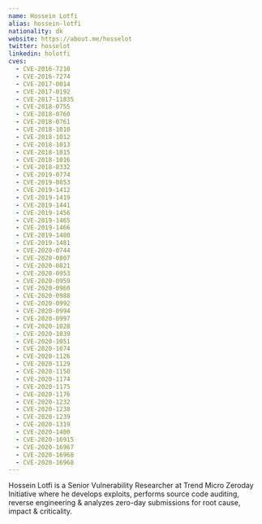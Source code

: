 ```yaml
---
name: Hossein Lotfi
alias: hossein-lotfi
nationality: dk
website: https://about.me/hosselot
twitter: hosselot
linkedin: holotfi
cves:
  - CVE-2016-7210
  - CVE-2016-7274
  - CVE-2017-0014
  - CVE-2017-0192
  - CVE-2017-11835
  - CVE-2018-0755
  - CVE-2018-0760
  - CVE-2018-0761
  - CVE-2018-1010
  - CVE-2018-1012
  - CVE-2018-1013
  - CVE-2018-1015
  - CVE-2018-1016
  - CVE-2018-8332
  - CVE-2019-0774
  - CVE-2019-0853
  - CVE-2019-1412
  - CVE-2019-1419
  - CVE-2019-1441
  - CVE-2019-1456
  - CVE-2019-1465
  - CVE-2019-1466
  - CVE-2019-1480
  - CVE-2019-1481
  - CVE-2020-0744
  - CVE-2020-0807
  - CVE-2020-0821
  - CVE-2020-0953
  - CVE-2020-0959
  - CVE-2020-0960
  - CVE-2020-0988
  - CVE-2020-0992
  - CVE-2020-0994
  - CVE-2020-0997
  - CVE-2020-1028
  - CVE-2020-1039
  - CVE-2020-1051
  - CVE-2020-1074
  - CVE-2020-1126
  - CVE-2020-1129
  - CVE-2020-1150
  - CVE-2020-1174
  - CVE-2020-1175
  - CVE-2020-1176
  - CVE-2020-1232
  - CVE-2020-1238
  - CVE-2020-1239
  - CVE-2020-1319
  - CVE-2020-1400
  - CVE-2020-16915
  - CVE-2020-16967
  - CVE-2020-16968
  - CVE-2020-16968
---
```

Hossein Lotfi is a Senior Vulnerability Researcher at Trend Micro Zeroday Initiative where he develops exploits, performs source code auditing, reverse engineering & analyzes zero-day submissions for root cause, impact & criticality.
